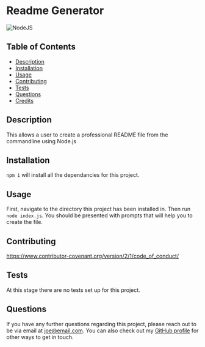 # Readme Generator
  
  ![NodeJS](https://img.shields.io/badge/node.js-6DA55F.svg?&logo=node.js&logoColor=white)
  
  ## Table of Contents
  - [Description](#description)
  - [Installation](#installation)
  - [Usage](#usage)
  - [Contributing](#contributing)
  - [Tests](#tests)
  - [Questions](#questions)
  - [Credits](#credits)
  
  
  
  ## Description
  This allows a user to create a professional README file from the commandline using Node.js
  
  ## Installation
  ```npm i``` will install all the dependancies for this project.
  
  ## Usage
  First, navigate to the directory this project has been installed in. Then run ```node index.js```. You should be presented with prompts that will help you to create the file.

  ## Contributing
  https://www.contributor-covenant.org/version/2/1/code_of_conduct/

  ## Tests
  At this stage there are no tests set up for this project.
  
  ## Questions
  If you have any further questions regarding this project, please reach out to be via email at joe@email.com.
  You can also check out my [GitHub profile](https://github.com/josephdaw) for other ways to get in touch.

  
